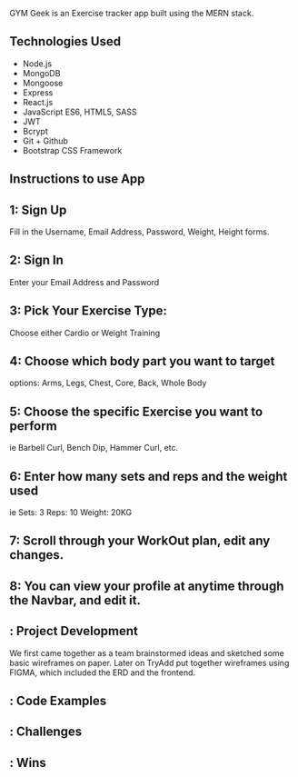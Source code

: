 GYM Geek is an Exercise tracker app built using the MERN stack.

## Technologies Used
* Node.js
* MongoDB
* Mongoose
* Express
* React.js
* JavaScript ES6, HTML5, SASS
* JWT
* Bcrypt
* Git + Github
* Bootstrap CSS Framework

## Instructions to use App

## 1: Sign Up
Fill in the Username, Email Address, Password, Weight, Height forms.

<!-- insert screenshot -->

## 2: Sign In
Enter your Email Address and Password

<!-- insert screenshot -->

## 3: Pick Your Exercise Type: 
Choose either Cardio or Weight Training

<!-- insert screenshot -->

## 4: Choose which body part you want to target
options: Arms, Legs, Chest, Core, Back, Whole Body

<!-- insert screenshot -->

## 5: Choose the specific Exercise you want to perform
ie Barbell Curl, Bench Dip, Hammer Curl, etc.

<!-- insert screenshot -->

## 6: Enter how many sets and reps and the weight used
ie
Sets: 3
Reps: 10
Weight: 20KG

<!-- insert screenshot -->

## 7: Scroll through your WorkOut plan, edit any changes.

<!-- insert screenshot -->

## 8: You can view your profile at anytime through the Navbar, and edit it.

<!-- insert screenshot -->

## : Project Development

We first came together as a team brainstormed ideas and sketched some basic wireframes on paper. Later on TryAdd put together wireframes using FIGMA, which included the ERD and the frontend.

<!-- insert screenshot -->

## : Code Examples

<!-- insert screenshot -->

## : Challenges

## : Wins
